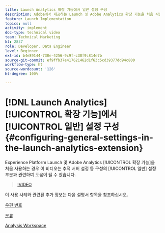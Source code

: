 ```yaml
---
title: Launch Analytics 확장 기능에서 일반 설정 구성
description: Adobe에서 제공하는 Launch 및 Adobe Analytics 확장 기능을 처음 사용하는 경우 이 비디오는 추적 서버 설정 등 구성의 일반 설정 부분과 관련하여 도움이 될 수 있습니다.
feature: Launch Implementation
topics: null
activity: implement
doc-type: technical video
team: Technical Marketing
kt: 2837
role: Developer, Data Engineer
level: Beginner
exl-id: b4e89144-730e-4256-9c9f-c38f9c814e7b
source-git-commit: ef9ffb37e417621462d1f63c5cd39377dd94c800
workflow-type: ht
source-wordcount: '126'
ht-degree: 100%

---
```


# [!DNL Launch Analytics] [!UICONTROL 확장 기능]에서 [!UICONTROL 일반] 설정 구성 {#configuring-general-settings-in-the-launch-analytics-extension}

Experience Platform Launch 및 Adobe Analytics [!UICONTROL 확장 기능]을 처음 사용하는 경우 이 비디오는 추적 서버 설정 등 구성의 [!UICONTROL 일반] 설정 부분과 관련하여 도움이 될 수 있습니다.

>[!VIDEO](https://video.tv.adobe.com/v/27093/?quality=9)

이 사용 사례와 관련된 추가 정보는 다음 설명서 항목을 참조하십시오.

[우편 번호](https://experienceleague.adobe.com/docs/analytics/components/dimensions/zip-code.html?lang=ko)

[분류](https://experienceleague.adobe.com/docs/analytics/components/classifications/c-classifications.html)

[Analysis Workspace](https://experienceleague.adobe.com/docs/analytics/analyze/analysis-workspace/analysis-workspace-features.html)
